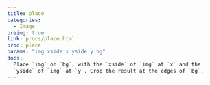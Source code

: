 ```yaml
---
title: place
categories: 
  - Image
preimg: true
link: procs/place.html
proc: place
params: "img xside x yside y bg"
docs: |
  Place `img` on `bg`, with the `xside` of `img` at `x` and the
  `yside` of `img` at `y`. Crop the result at the edges of `bg`.
---
```

